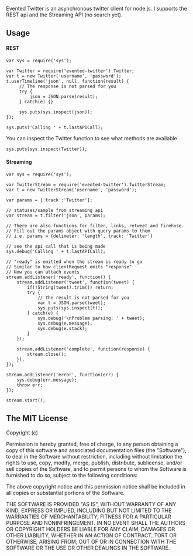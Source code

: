 Evented Twitter is an asynchronous twitter client for node.js.  I
supports the REST api and the Streaming API (no search yet).

## Usage

#### REST

    var sys = require('sys');

    var Twitter = require('evented-twitter').Twitter;
    var t = new Twitter('username', 'password');
    t.userTimeline('json', null, function(result) {
         // The response is not parsed for you
         try {
             json = JSON.parse(result);
         } catch(e) {}

         sys.puts(sys.inspect(json));
    });

    sys.puts('Calling ' + t.lastAPICall);

You can inspect the Twitter function to see what methods are available

    sys.puts(sys.inspect(Twitter));

#### Streaming

    var sys = require('sys');

    var TwitterStream = require('evented-twitter').TwitterStream;
    var t = new TwitterStream('username', 'password');

    var params = {'track':'Twitter'};

    // statuses/sample from streaming api
    var stream = t.filter('json', params);

    // There are also functions for filter, links, retweet and firehose.
    // Fill out the params object with query params to them
    // i.e. params = {delimeter: 'length', track: 'Twitter'}

    // see the api call that is being made
    sys.debug('Calling ' + t.lastAPICall);

    // "ready" is emitted when the stream is ready to go
    // Similar to how clientRequest emits "response"
    // Now you can attach events
    stream.addListener('ready', function() {
        stream.addListener('tweet', function(tweet) {
            if(!String(tweet).trim()) return;
            try {
                // The result is not parsed for you
                var t = JSON.parse(tweet);
                sys.puts(sys.inspect(t));
            } catch(e) {
                sys.debug('\nProblem parsing: ' + tweet);
                sys.debug(e.message);
                sys.debug(e.stack);
            }
        });

        stream.addListener('complete', function(response) {
            stream.close();
        });
    });

    stream.addListener('error', function(err) {
        sys.debug(err.message);
        throw err;
    });

    stream.start();

## The MIT License

Copyright (c) <year> <copyright holders>

Permission is hereby granted, free of charge, to any person obtaining a copy
of this software and associated documentation files (the "Software"), to deal
in the Software without restriction, including without limitation the rights
to use, copy, modify, merge, publish, distribute, sublicense, and/or sell
copies of the Software, and to permit persons to whom the Software is
furnished to do so, subject to the following conditions:

The above copyright notice and this permission notice shall be included in
all copies or substantial portions of the Software.

THE SOFTWARE IS PROVIDED "AS IS", WITHOUT WARRANTY OF ANY KIND, EXPRESS OR
IMPLIED, INCLUDING BUT NOT LIMITED TO THE WARRANTIES OF MERCHANTABILITY,
FITNESS FOR A PARTICULAR PURPOSE AND NONINFRINGEMENT. IN NO EVENT SHALL THE
AUTHORS OR COPYRIGHT HOLDERS BE LIABLE FOR ANY CLAIM, DAMAGES OR OTHER
LIABILITY, WHETHER IN AN ACTION OF CONTRACT, TORT OR OTHERWISE, ARISING FROM,
OUT OF OR IN CONNECTION WITH THE SOFTWARE OR THE USE OR OTHER DEALINGS IN
THE SOFTWARE.
